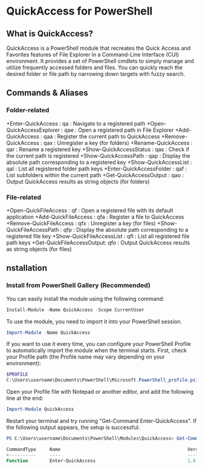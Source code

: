 # QuickAccess for PowerShell

## What is QuickAccess?
QuickAccess is a PowerShell module that recreates the Quick Access and Favorites features of File Explorer in a Command-Line Interface (CUI) environment. It provides a set of PowerShell cmdlets to simply manage and utilize frequently accessed folders and files. You can quickly reach the desired folder or file path by narrowing down targets with fuzzy search.

## Commands & Aliases 
### Folder-related
+Enter-QuickAccess        : qa  : Navigate to a registered path
+Open-QuickAccessExplorer : qae : Open a registered path in File Explorer
+Add-QuickAccess          : qaa : Register the current path to QuickAccess
+Remove-QuickAccess       : qax : Unregister a key (for folders)
+Rename-QuickAccess       : qar : Rename a registered key
+Show-QuickAccessStatus   : qas : Check if the current path is registered
+Show-QuickAccessPath     : qap : Display the absolute path corresponding to a registered key
+Show-QuickAccessList     : qal : List all registered folder path keys
+Enter-QuickAccessFolder  : qaf : List subfolders within the current path
+Get-QuickAccessOutput    : qao : Output QuickAccess results as string objects (for folders)
### File-related
+Open-QuickFileAccess     : qf  :  Open a registered file with its default application
+Add-QuickFileAccess      : qfa : Register a file to QuickAccess
+Remove-QuickFileAccess   : qfx : Unregister a key (for files)
+Show-QuickFileAccessPath : qfp : Display the absolute path corresponding to a registered file key
+Show-QuickFileAccessList : qfl : List all registered file path keys
+Get-QuickFileAccessOutput: qfo : Output QuickAccess results as string objects (for files)

## nstallation

### Install from PowerShell Gallery (Recommended)
You can easily install the module using the following command:

```powershell
Install-Module -Name QuickAccess -Scope CurrentUser
```

To use the module, you need to import it into your PowerShell session.

```powershell
Import-Module -Name QuickAccess
```

If you want to use it every time, you can configure your PowerShell Profile to automatically import the module when the terminal starts.
First, check your Profile path (the Profile name may vary depending on your environment):

```powershell
$PROFILE
C:\Users\username\Documents\PowerShell\Microsoft.PowerShell_profile.ps1
```
Open your Profile file with Notepad or another editor, and add the following line at the end:

```powershell
Import-Module QuickAccess
```

Restart your terminal and try running "Get-Command Enter-QuickAccess".
If the following output appears, the setup is successful:

```powershell
PS C:\Users\username\Documents\PowerShell\Modules\QuickAccess> Get-Command Enter-QuickAccess

CommandType     Name                                               Version    Source
+----------     ----                                               -------    ------
Function        Enter-QuickAccess                                  1.0.0      QuickAccess
```

